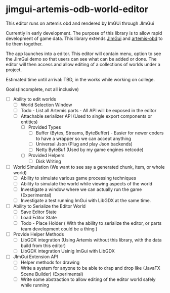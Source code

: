 # jimgui-artemis-odb-world-editor
This editor runs on artemis obd and rendered by ImGUi through JImGui

Currently in early development. The purpose of this library is to allow rapid development of game data. This library extends [JImGui](https://github.com/ice1000/jimgui) and [artemis-obd](https://github.com/junkdog/artemis-odb) to tie them together.


The app launches into a editor. This editor will contain menu, option to see the JImGui demo so that users can see what can be added or done. The editor will then access and allow editing of a collections of worlds under a project.

Estimated time until arrival: TBD, in the works while working on college.

Goals(Incomplete, not all inclusive) 
- [ ] Ability to edit worlds
  - [ ] World Selection Window
  - [ ] Todo - List all Artemis parts - All API will be exposed in the editor
  - [ ] Attachable serializer API (Used to single export components or entities)
      - [ ] Provided Types
        - [ ] Buffer (Bytes, Streams, ByteBuffer) - Easier for newer coders to have a wrapper so we can accept anything
        - [ ] Universal Json (Plug and play Json backends)
        - [ ] Netty ByteBuf (Used by my game engines netcode)
        
      - [ ] Provided Helpers
        - [ ] Disk Writing
        
- [ ] World Simulation (We want to see say a generated chunk, item, or whole world)
  - [ ] Ability to simulate various game processing techniques
  - [ ] Ability to simulate the world while viewing aspects of the world
  - [ ] Investigate a window where we can actually run the game (Experimental)
  - [ ] Investigate a test running ImGui with LibGDX at the same time.
 
- [ ] Ability to Serialize the Editor World
  - [ ] Save Editor State
  - [ ] Load Editor State
  - [ ] Todo - Place Holder ( With the ability to serialize the editor, or parts team development could be a thing )

- [ ] Provide Helper Methods 
  - [ ] LibGDX integration (Using Artemis without this library, with the data build from this editor)
  - [ ] LibGDX integration Usinig ImGui with LibGDX
  
- [ ] JImGui Extension API
  - [ ] Helper methods for drawing
  - [ ] Write a system for anyone to be able to drap and drop like (JavaFX Scene Builder) (Experimental)
  - [ ] Write some abstraction to allow editing of the editor world safely while running
